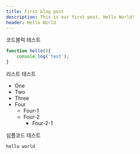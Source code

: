 ```yaml
---
title: First blog post
description: This is our first post. Hello World!
header: Hello World
---
```



코드블럭 테스트
```js
function hello(){
    console.log('test');
}
```
리스트 테스트
- One
- Two
- Three
- Four
    - Four-1
    - Four-2
        - Four-2-1

심플코드 테스트  

`hello world`
